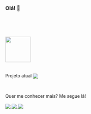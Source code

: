 ### Olá! 👋

</br>

##
  

</br>
<div>
  <img height="80" src="https://github-readme-stats.vercel.app/api/top-langs/?username=CassiaDM&count_private=true&layout=default&theme=shades-of-purple&border_radius=15&custom_title=Most Used Languages"/>
</div></br></br>
  



  <div>
    <label>Projeto atual </label>
    <a href="https://www.canva.com/design/DAEn49FT01M/PrF6b-_W9h8LUR4y0uYjvg/view?website#1:a-rede-social-que-faltava" > 
      <img align="center" src="https://img.shields.io/badge/petsOn-❤️-orange">
    </a>
  </div></br>
  
##

Quer me conhecer mais? Me segue lá!

<div>
  <a href="https://www.linkedin.com/in/cassia-dmartins/" target="_blank"> 
    <img align="center" src="https://img.shields.io/badge/LinkedIn-0077B5?style=for-the-badge&logo=linkedin&logoColor=white" target="_blank">
  </a>
  <a href="https://www.tinkercad.com/users/1YvaGkrMYDf-cassiadmartins?category=circuits&sort=likes&view_mode=default" target="_blank"> 
    <img align="center" src="https://img.shields.io/badge/Tinkecard-4EA94B?style=for-the-badge&logoColor=white" target="_blank">
  </a>
  <a href="https://steamcommunity.com/profiles/76561199093523336/" target="blank"> 
    <img align="center" src="https://img.shields.io/badge/Steam-000000?style=for-the-badge&logo=steam&logoColor=white" target="_blank">
  </a>
</div>

